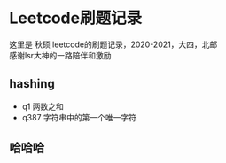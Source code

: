 # Leetcode刷题记录
这里是 秋硕 leetcode的刷题记录，2020-2021，大四，北邮  
感谢lsr大神的一路陪伴和激励  
## hashing
* q1 两数之和
* q387 字符串中的第一个唯一字符
## 哈哈哈
